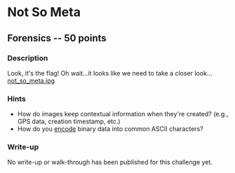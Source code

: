 # Not So Meta

## Forensics -- 50 points

### Description

Look, it's the flag! Oh wait...it looks like we need to take a closer look... [not\_so\_meta.jpg](./not\_so\_meta.jpg)

### Hints

* How do images keep contextual information when they're created? (e.g., GPS data, creation timestamp, etc.)
* How do you [encode](https://en.wikipedia.org/wiki/Base64) binary data into common ASCII characters?


### Write-up

No write-up or walk-through has been published for this challenge yet.

